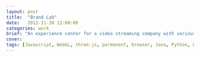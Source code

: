```yaml
---
layout: post
title:  "Brand Lab"
date:   2012-11-30 12:00:00
categories: work
brief: "An experience center for a video streaming company with various spaces and multiple touch points."
cover: 
tags: [Javascript, WebGL, three.js, permanent, browser, Java, Python, Chrome, openFrameworks, OSX]
---
```



